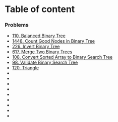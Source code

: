 # Table of content

### Problems
- [110. Balanced Binary Tree](https://leetcode.com/problems/balanced-binary-tree/)
- [1448. Count Good Nodes in Binary Tree](https://leetcode.com/problems/count-good-nodes-in-binary-tree/)
- [226. Invert Binary Tree](https://leetcode.com/problems/invert-binary-tree/)
- [617. Merge Two Binary Trees](https://leetcode.com/problems/merge-two-binary-trees/)
- [108. Convert Sorted Array to Binary Search Tree](https://leetcode.com/problems/convert-sorted-array-to-binary-search-tree/)
- [98. Validate Binary Search Tree](https://leetcode.com/problems/validate-binary-search-tree/)
- [120. Triangle](https://leetcode.com/problems/triangle/)
- []()
- []()
- []()
- []()
- []()
- []()
- []()
- []()
- 




